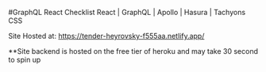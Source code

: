 #GraphQL React Checklist
React | GraphQL | Apollo | Hasura | Tachyons CSS

Site Hosted at: https://tender-heyrovsky-f555aa.netlify.app/

\*\*Site backend is hosted on the free tier of heroku and may take 30 second to spin up
